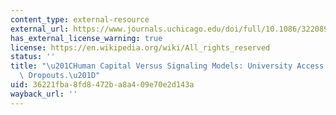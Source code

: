 ```yaml
---
content_type: external-resource
external_url: https://www.journals.uchicago.edu/doi/full/10.1086/322089
has_external_license_warning: true
license: https://en.wikipedia.org/wiki/All_rights_reserved
status: ''
title: "\u201CHuman Capital Versus Signaling Models: University Access and High School\
  \ Dropouts.\u201D"
uid: 36221fba-8fd8-472b-a8a4-09e70e2d143a
wayback_url: ''
---
```

